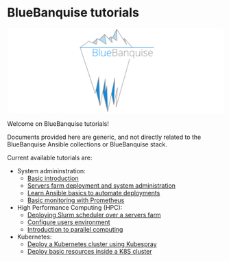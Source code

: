 # BlueBanquise tutorials

![BlueBanquise Logo](images/global/BlueBanquise_logo_large.svg)

<!-- <div class="comment-tile">
    <div class="comment-tile-image">
        <img src="images/global/avatar.png" alt="Image Description" width="96" height="96">
    </div>
    <div class="comment-tile-text">
        <p>Welcome on BlueBanquise tutorials!</p>
    </div>
</div> -->

Welcome on BlueBanquise tutorials!

Documents provided here are generic, and not directly related to the BlueBanquise Ansible collections or BlueBanquise stack.

Current available tutorials are:

* System admininstration:
    * [Basic introduction](sysadmin_introduction.md)
    * [Servers farm deployment and system administration](sysadmin_servers_farm_deployment.md)
    * [Learn Ansible basics to automate deployments](sysadmin_ansible.md)
    * [Basic monitoring with Prometheus](sysadmin_monitoring.md)
* High Performance Computing (HPC):
    * [Deploying Slurm scheduler over a servers farm](hpc_slurm.md)
    * [Configure users environment](hpc_users_environment.md)
    * [Introduction to parallel computing](hpc_parallel_computing.md)
* Kubernetes:
    * [Deploy a Kubernetes cluster using Kubespray](kubernetes_deploy.md)
    * [Deploy basic resources inside a K8S cluster](kubernetes_basics.md)
